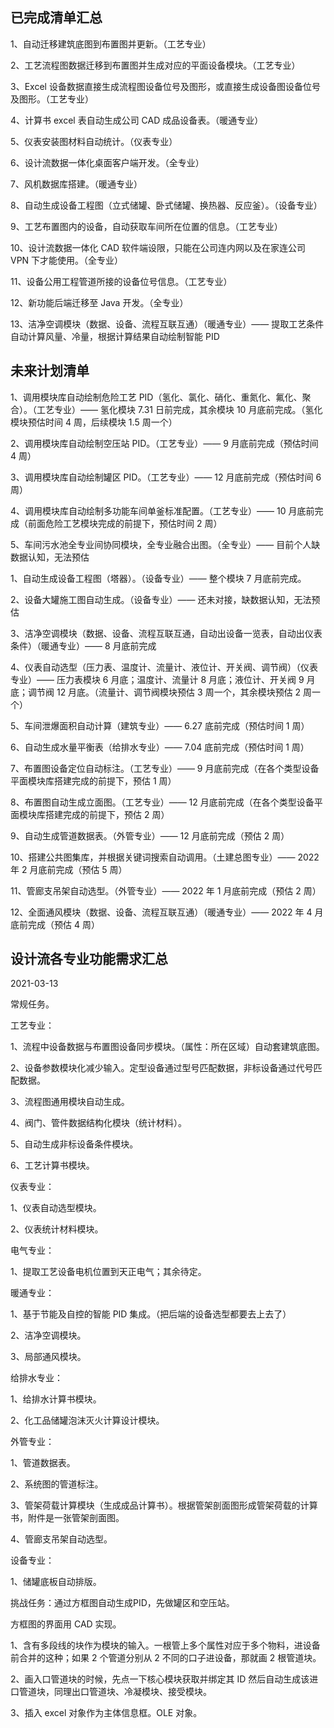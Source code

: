 ## 已完成清单汇总

1、自动迁移建筑底图到布置图并更新。（工艺专业）

2、工艺流程图数据迁移到布置图并生成对应的平面设备模块。（工艺专业）

3、Excel 设备数据直接生成流程图设备位号及图形，或直接生成设备图设备位号及图形。（工艺专业）

4、计算书 excel 表自动生成公司 CAD 成品设备表。（暖通专业）

5、仪表安装图材料自动统计。（仪表专业）

6、设计流数据一体化桌面客户端开发。（全专业）

7、风机数据库搭建。（暖通专业）

8、自动生成设备工程图（立式储罐、卧式储罐、换热器、反应釜）。（设备专业）

9、工艺布置图内的设备，自动获取车间所在位置的信息。（工艺专业）

10、设计流数据一体化 CAD 软件端设限，只能在公司连内网以及在家连公司 VPN 下才能使用。（全专业）

11、设备公用工程管道所接的设备位号信息。（工艺专业）

12、新功能后端迁移至 Java 开发。（全专业）

13、洁净空调模块（数据、设备、流程互联互通）（暖通专业）—— 提取工艺条件自动计算风量、冷量，根据计算结果自动绘制智能 PID

## 未来计划清单

1、调用模块库自动绘制危险工艺 PID（氢化、氯化、硝化、重氮化、氟化、聚合）。（工艺专业）—— 氢化模块 7.31 日前完成，其余模块 10 月底前完成。（氢化模块预估时间 4 周，后续模块 1.5 周一个）

2、调用模块库自动绘制空压站 PID。（工艺专业）—— 9 月底前完成（预估时间 4 周）

3、调用模块库自动绘制罐区 PID。（工艺专业）—— 12 月底前完成（预估时间 6 周）

4、调用模块库自动绘制多功能车间单釜标准配置。（工艺专业）—— 10 月底前完成（前面危险工艺模块完成的前提下，预估时间 2 周）

5、车间污水池全专业间协同模块，全专业融合出图。（全专业）—— 目前个人缺数据认知，无法预估



1、自动生成设备工程图（塔器）。（设备专业）—— 整个模块 7 月底前完成。

2、设备大罐施工图自动生成。（设备专业）—— 还未对接，缺数据认知，无法预估

3、洁净空调模块（数据、设备、流程互联互通，自动出设备一览表，自动出仪表条件）（暖通专业）—— 8 月底前完成

4、仪表自动选型（压力表、温度计、流量计、液位计、开关阀、调节阀）（仪表专业）—— 压力表模块 6 月底；温度计、流量计 8 月底；液位计、开关阀 9 月底；调节阀 12 月底。（流量计、调节阀模块预估 3 周一个，其余模块预估 2 周一个）

5、车间泄爆面积自动计算（建筑专业）—— 6.27 底前完成（预估时间 1 周）





6、自动生成水量平衡表（给排水专业）—— 7.04 底前完成（预估时间 1 周）

7、布置图设备定位自动标注。（工艺专业）—— 9 月底前完成（在各个类型设备平面模块库搭建完成的前提下，预估 1 周）



8、布置图自动生成立面图。（工艺专业）—— 12 月底前完成（在各个类型设备平面模块库搭建完成的前提下，预估 2 周）

9、自动生成管道数据表。（外管专业）—— 12 月底前完成（预估 2 周）

10、搭建公共图集库，并根据关键词搜索自动调用。（土建总图专业）—— 2022 年 2 月底前完成（预估 5 周）

11、管廊支吊架自动选型。（外管专业）—— 2022 年 1 月底前完成（预估 2 周）

12、全面通风模块（数据、设备、流程互联互通）（暖通专业）—— 2022 年 4 月底前完成（预估 4 周）

## 设计流各专业功能需求汇总

2021-03-13

常规任务。

工艺专业：

1、流程中设备数据与布置图设备同步模块。（属性：所在区域）自动套建筑底图。

2、设备参数模块化减少输入。定型设备通过型号匹配数据，非标设备通过代号匹配数据。

3、流程图通用模块自动生成。

4、阀门、管件数据结构化模块（统计材料）。

5、自动生成非标设备条件模块。

6、工艺计算书模块。

仪表专业：

1、仪表自动选型模块。

2、仪表统计材料模块。

电气专业：

1、提取工艺设备电机位置到天正电气；其余待定。

暖通专业：

1、基于节能及自控的智能 PID 集成。（把后端的设备选型都要去上去了）

2、洁净空调模块。

3、局部通风模块。

给排水专业：

1、给排水计算书模块。

2、化工品储罐泡沫灭火计算设计模块。

外管专业：

1、管道数据表。

2、系统图的管道标注。

3、管架荷载计算模块（生成成品计算书）。根据管架剖面图形成管架荷载的计算书，附件是一张管架剖面图。

4、管廊支吊架自动选型。

设备专业：

1、储罐底板自动排版。

挑战任务：通过方框图自动生成PID，先做罐区和空压站。

方框图的界面用 CAD 实现。

1、含有多段线的块作为模块的输入。一根管上多个属性对应于多个物料，进设备前合并的这种；如果 2 个管道分别从 2 不同的口子进设备，那就画 2 根管道块。

2、画入口管道块的时候，先点一下核心模块获取并绑定其 ID 然后自动生成该进口管道块，同理出口管道块、冷凝模块、接受模块。

3、插入 excel 对象作为主体信息框。OLE 对象。